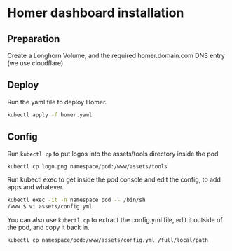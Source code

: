 # Homer dashboard installation

## Preparation

Create a Longhorn Volume, and the required homer.domain.com  DNS entry (we use cloudflare)

## Deploy

Run the yaml file to deploy Homer.

```bash
kubectl apply -f homer.yaml
```

## Config

Run `kubectl cp` to put logos into the assets/tools directory inside the pod

```bash
kubectl cp logo.png namespace/pod:/www/assets/tools
```

Run kubectl exec to get inside the pod console and edit the config, to add apps and whatever.

```bash
kubectl exec -it -n namespace pod -- /bin/sh
/www $ vi assets/config.yml
```

You can also use `kubectl cp` to extract the config.yml file, edit it outside of the pod, and copy it back in.

```bash
kubectl cp namespace/pod:/www/assets/config.yml /full/local/path
```
